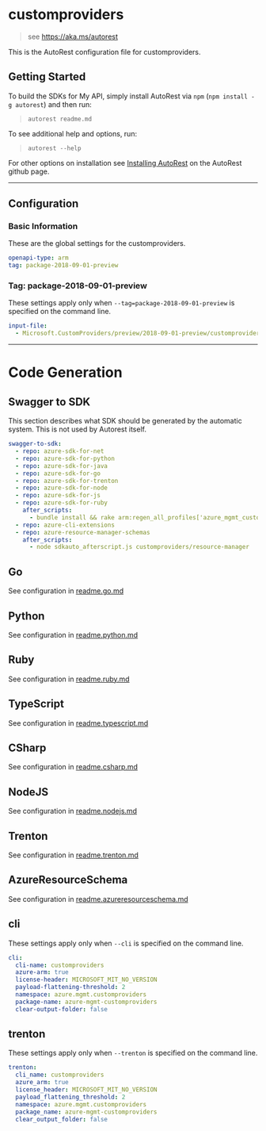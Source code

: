 # customproviders

> see https://aka.ms/autorest

This is the AutoRest configuration file for customproviders.

## Getting Started

To build the SDKs for My API, simply install AutoRest via `npm` (`npm install -g autorest`) and then run:

> `autorest readme.md`

To see additional help and options, run:

> `autorest --help`

For other options on installation see [Installing AutoRest](https://aka.ms/autorest/install) on the AutoRest github page.

---

## Configuration

### Basic Information

These are the global settings for the customproviders.

```yaml
openapi-type: arm
tag: package-2018-09-01-preview
```

### Tag: package-2018-09-01-preview

These settings apply only when `--tag=package-2018-09-01-preview` is specified on the command line.

```yaml $(tag) == 'package-2018-09-01-preview'
input-file:
  - Microsoft.CustomProviders/preview/2018-09-01-preview/customproviders.json
```

---

# Code Generation

## Swagger to SDK

This section describes what SDK should be generated by the automatic system.
This is not used by Autorest itself.

```yaml $(swagger-to-sdk)
swagger-to-sdk:
  - repo: azure-sdk-for-net
  - repo: azure-sdk-for-python
  - repo: azure-sdk-for-java
  - repo: azure-sdk-for-go
  - repo: azure-sdk-for-trenton
  - repo: azure-sdk-for-node
  - repo: azure-sdk-for-js
  - repo: azure-sdk-for-ruby
    after_scripts:
      - bundle install && rake arm:regen_all_profiles['azure_mgmt_customproviders']
  - repo: azure-cli-extensions
  - repo: azure-resource-manager-schemas
    after_scripts:
      - node sdkauto_afterscript.js customproviders/resource-manager
```

## Go

See configuration in [readme.go.md](./readme.go.md)

## Python

See configuration in [readme.python.md](./readme.python.md)

## Ruby

See configuration in [readme.ruby.md](./readme.ruby.md)

## TypeScript

See configuration in [readme.typescript.md](./readme.typescript.md)

## CSharp

See configuration in [readme.csharp.md](./readme.csharp.md)

## NodeJS

See configuration in [readme.nodejs.md](./readme.nodejs.md)

## Trenton

See configuration in [readme.trenton.md](./readme.trenton.md)

## AzureResourceSchema

See configuration in [readme.azureresourceschema.md](./readme.azureresourceschema.md)

## cli

These settings apply only when `--cli` is specified on the command line.

``` yaml $(cli)
cli:
  cli-name: customproviders
  azure-arm: true
  license-header: MICROSOFT_MIT_NO_VERSION
  payload-flattening-threshold: 2
  namespace: azure.mgmt.customproviders
  package-name: azure-mgmt-customproviders
  clear-output-folder: false
```

## trenton

These settings apply only when `--trenton` is specified on the command line.

``` yaml $(trenton)
trenton:
  cli_name: customproviders
  azure_arm: true
  license_header: MICROSOFT_MIT_NO_VERSION
  payload_flattening_threshold: 2
  namespace: azure.mgmt.customproviders
  package_name: azure-mgmt-customproviders
  clear_output_folder: false
```
